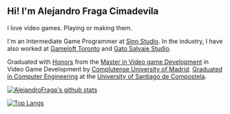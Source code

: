 ## Hi! I'm Alejandro Fraga Cimadevila

I love video games. Playing or making them.

I'm an Intermediate Game Programmer at [Sinn Studio](https://www.sinnstudio.com/). In the industry, I have also worked at [Gameloft Toronto](https://www.gameloft.com/) and [Gato Salvaje Studio](http://gatosalvajestudio.com/home).

Graduated with [Honors](http://alejandrofraga.me/resources/docs/Certificate_Video_Game_Development_Alejandro_Fraga_Cimadevila.pdf) from the [Master in Video game Development](http://www.videojuegos-ucm.es/) in Video Game Development by [Complutense University of Madrid](https://www.ucm.es/english). [Graduated in Computer Engineering](https://www.usc.gal/en/studies/degrees/engineering-and-architecture/computer-engineering-degree) at the [University of Santiago de Compostela](https://www.usc.gal/en).

[![AlejandroFraga's github stats](https://github-readme-stats.alejandrofraga.vercel.app/api?username=AlejandroFraga&include_all_commits=true&count_private=true&show_icons=true&theme=dark&icon_color=58a6ff&bg_color=0d1117)](https://github.com/anuraghazra/github-readme-stats)

[![Top Langs](https://github-readme-stats.alejandrofraga.vercel.app/api/top-langs/?username=AlejandroFraga&show_icons=true&theme=dark&bg_color=0d1117&layout=compact&langs_count=10&hide=ShaderLab,C,HLSL)](https://github.com/anuraghazra/github-readme-stats)
